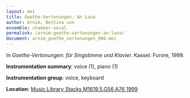 ```yaml
---
layout: mei
title: Goethe-Vertonungen, An Luna
author: Arnim, Bettina von
ensemble: chamber-vocal
permalink: /arnim-goethe-vertonungen-an-luna/
document: arnim_goethe_vertonungen_006.mei
---
```


In *Goethe-Vertonungen: für Singstimme und Klavier.* Kassel: Furore, 1999.

**Instrumentation summary**: voice (1), piano (1)

**Instrumentation group**: voice, keyboard

**Location**: <a href="https://tufts-primo.hosted.exlibrisgroup.com/permalink/f/bnf7qa/01TUN_ALMA2194665740003851" target="_blank">Music Library Stacks M1619.5.G56 A76 1999</a>
